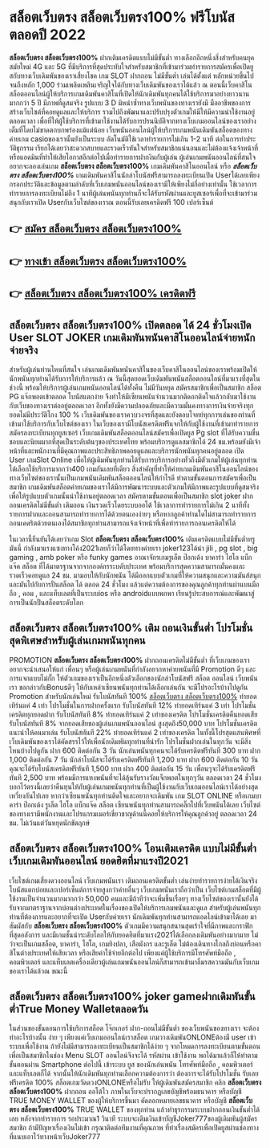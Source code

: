 # สล็อตเว็บตรง สล็อตเว็บตรง100%  ฟรีโบนัสตลอดปี 2022

**สล็อตเว็บตรง สล็อตเว็บตรง100%** ฝากเติมเครดิตแบบไม่มีขั้นต่ำ  ทางเลือกอีกหนึ่งสิ่งสำหรับคนยุคสมัยใหม่ 4G และ 5G ที่มีบริการที่สุดประทับใจสำหรับสมาชิกที่เข้ามาร่วมทำรายการสมัครเพื่อเปิดยูสกับทางเว็บเดิมพันของเราเสี่ยงโชค เกม SLOT  ฝากถอน ไม่มีขั้นต่ำ เล่นได้ตั้งแต่ หลักหน่วยขึ้นไปจนถึงหลัก 1,000 ร่วมเพลิดเพลินเจริญใจได้กับทางเว็บเดิมพันของเราได้แล้ว ณ ตอนนี้เว็บคาสิโนสล็อตออนไลน์ผู้ให้บริการเกมเดิมพันคาสิโนที่เปิดให้นักเดิมพันทุกคนได้ใช้บริการมาอย่างยาวนานมากกว่า 5 ปี มีภาพที่ดูสมจริง รูปแบบ 3 D
มิหนำซ้ำทางเว็บพนันของทางเรายังมี มืออาชีพของการสร้างเว็บไซต์ที่คอยดูแลและให้บริการ  รวมไปถึงพัฒนาและปรับปรุงตัวเกมให้มีให้มีความน่าใช้งานอยู่ตลอดเวลา เพื่อที่ให้ผู้ใช้บริการที่เข้ามาใช้งานได้รับการปรนนิบัติจากทางเว็บเกมออนไลน์ของเราอย่างเต็มที่โดยไม่ขาดตกบกพร่องแม้แต่น้อย เว็บพนันออนไลน์ผู้ให้บริการเกมพนันเดิมพันสล็อตของทางค่ายเกม casioของเรานั้นยังเป็นระบบ อัตโนมัติใช้เวลาทำรายการไม่เกิน 1-2 นาที ต่อในการทำประวัติธุกรรม เรียกได้เลยว่าสะดวกสบายและรวดเร็วทันใจสำหรับสมาชิกแน่นอนและไม่ต้องแจ้งเจ้าหน้าที่หรือแอดมินที่ทำให้เสียโอกาสอีกต่อไปเมื่อทำรายการฝากงินกับผู้เล่น
ผู้เล่นเกมพนันออนไลน์ที่สนใจอยากจะลองเล่นเกม **สล็อตเว็บตรง สล็อตเว็บตรง100%** เกมเดิมพันคาสิโนออนไลน์ หรือ ***สล็อตเว็บตรง สล็อตเว็บตรง100%*** เกมเดิมพันคาสิโนนักล่าโบนัสฟรีสามารถลงทะเบียนเปิด Userได้เลยเพียงกรอกประวัติและข้อมูลตามลำดับที่เว็บเกมพนันออนไลน์ของเรามีให้เพียงไม่กี่อย่างเท่านั้น ใช้เวลาการทำรายการลงทะเบียนไม่ถึง 1 นาทีผู้เล่นพนันทุกท่านก็จะได้รับรหัสผ่านและยูสเซอร์เพื่อที่จะเข้ามาร่วมสนุกกับเราเปิด Userกับเว็บไซต์ของเราณ ตอนนี้รับเลยเครดิตฟรี 100 เปอร์เซ็นต์

## 👉 [สมัคร สล็อตเว็บตรง สล็อตเว็บตรง100%](https://archa888.com/)
## 👉 [ทางเข้า สล็อตเว็บตรง สล็อตเว็บตรง100%](https://archa888.com/)
## 👉 [สล็อตเว็บตรง สล็อตเว็บตรง100% เครดิตฟรี](https://archa888.com/)

## สล็อตเว็บตรง สล็อตเว็บตรง100% เปิดตลอด ได้ 24 ชั่วโมงเปิด User SLOT JOKER เกมเดิมพันพนันคาสิโนออนไลน์จ่ายหนักจ่ายจริง

สำหรับผู้เล่นท่านไหนที่สนใจ เล่นเกมเดิมพันพนันคาสิโนของเว็บคาสิโนออนไลน์ของเราพร้อมเปิดให้นักพนันทุกท่านได้รับการให้บริการแล้ว ณ วันนี้สุดยอดเว็บเดิมพันพนันสล็อตออนไลน์ที่มาแรงที่สุดในช่วงนี้ พร้อมให้บริการผู้เล่นเกมพนันออนไลน์ได้ทั้งคืน ไม่มีวันหยุด สมัครสมาชิกเพื่อเป็นสมาชิก สล็อต PG แจ๊กพอตเข้าตลอด โบนัสแตกง่าย จึงทำให้มีเซียนพนันจำนวนมากติดอกติดใจแล้วกลับมาใช้งานกับเว็บของทางเราต่ออยู่ตลอดเวลา อีกทั้งยังมีความปลอดภัยและมีความมั่นคงทางการเงินจ่ายจริงทุกยอดไม่มีประวัติโกง 100 % เว็บเดิมพันของเราควบวงจรที่สุดและยังตอบโจทย์ทุกการเล่นของท่านที่เข้ามาใช้บริการกับเว็บไซต์ของเรา
ในเว็บของเรามีโบนัสเครดิตฟรีแจกให้กับผู้ใช้งานที่เข้ามาทำรายการสมัครลงทะเบียนทุกยูสเซอร์ เว็บเกมเดิมพันสล็อตออนไลน์สมัครเพื่อเปิดยูส Pg slot ที่ได้รับความชื่นชอบและนิยมมากที่สุดเป็นระดับต้นๆของประเทศไทย พร้อมบริการดูแลสมาชิกได้ 24 ชม.พร้อมยังมีเจ้าหน้าที่และพนักงานที่มีคุณภาพและประสิทธิภาพคอยดูแลและบริการนักพนันทุกคนอยู่ตลอด เปิด User เกมSlot Online เพื่อให้ผู้เดิมพันทุกท่านได้รับการบริการอย่างทั่วถึงมีตัวเกมให้ผู้เล่นทุกท่านได้เลือกใช้บริการมากกว่า400 เกมกันเลยทีเดียว
สิ่งสำคัญที่ทำให้ค่ายเกมเดิมพันคาสิโนออนไลน์ของทางเว็บไซต์ของเรานั้นเป็นเกมพนันเดิมพันสล็อตออนไลน์ให้กำไรดี ทำตามขั้นตอนการสมัครเพื่อเป็นสมาชิก  เกมเดิมพันสล็อตค่ายเกมของเราได้มีการพัฒนาระบบและตัวเกมให้มีภาพและรูปแบบที่ดูสมจริงเพื่อให้รูปแบบตัวเกมนั้นน่าใช้งานอยู่ตลอดเวลา สมัครตามขั้นตอนเพื่อเป็นสมาชิก slot joker ฝากถอนเครดิตไม่มีขั้นต่ำ เติมถอน เงินรวดเร็วโดยระบบออโต้ ใช้เวลาการทำรายการไม่เกิน 2 นาทีทั้งรายการฝากและถอนสามารถทำรายการได้ด้วยตนเองง่ายๆ หรือหากลูกค้าท่านใดไม่สามารถทำรายการถอนเคดริตด้วยตนเองได้สมาชิกทุกท่านสามารถแจ้งเจ้าหน้าที่เพื่อทำรายการถอนเครดิตให้ได้

ในเวลานี้ยืนยันได้เลยว่าเกม Slot **สล็อตเว็บตรง สล็อตเว็บตรง100%** เติมเครดิตแบบไม่มีขั้นต่ำทรู มันนี่ กำลังมาแรงแซงทางโค้ง2021เลยก็ว่าได้โดยทางค่ายเรา joker123ได้นำ  jili , pg slot , big gaming , amb poker หรือ funky games อาณาจักรเกมรูเล็ต  ป๊อกเด้ง บาคาร่า ไฮโล แบ็กแจ๊ค สล็อต ที่ได้มาตรฐานจากจากองค์กรระบดับประเทศ พร้อมบริการสุดความสามารถมั่นคงและรวดเร็วคอยดูแล 24 ชม. มามอบให้กับนักพนัน ได้มีออกแบบตัวเกมที่ให้ความสนุกและความมันส์สนุกและมันไปกับการปั่นสล็อต ได้ ตลอด 24 ชั่วโมง แล้วแต่ความต้องการของคุณลูกค้าทุกท่านผ่านบนมือถือ , คอม , และแท็บเลตที่เป็นระบบios หรือ androidแบบพกพา เรียนรู้ประสบการณ์และพัฒนาสู่การเป็นนักปั่นสล็อตระดับโลก

## สล็อตเว็บตรง สล็อตเว็บตรง100% เติม ถอนเงินขั้นต่ำ โปรโมชั่นสุดพิเศษสำหรับผู้เล่นเกมพนันทุกคน

 PROMOTION  **สล็อตเว็บตรง สล็อตเว็บตรง100%** ฝากถอนเครดิตไม่มีขั้นต่ำ ที่เว็บเกมของเราอยากจะนำเสนอให้แก่  เพื่อนๆ หรือผู้เล่นเกมพนันที่กำลังอยากหาค่ายพนันที่มี  Promotion ดีๆ และการแจกแบบไม่กั๊ก ให้ตัวเกมของเราเป็นอีกหนึ่งตัวเลือกของนักล่าโบนัสฟรี สล็อต ออนไลน์ เว็บพนันเรา ขอกล่าวกับBonusดีๆ ให้กับเหล่าเซียนพนันทุกท่านได้เลือกเล่นกัน จะมีโปรอะไรบ้างไปดูกัน
 Promotion สำหรับนักเล่นใหม่ รับโบนัสทันที 100% [สล็อตเว็บตรง สล็อตเว็บตรง100%](https://archa888.com/) ทำยอดเทิร์นแค่ 4 เท่า
โปรโมชั่นในการฝากครั้งแรก รับโบนัสทันที 12% ทำยอดเทิร์นแค่ 3 เท่า
โปรโมชั่นเครดิตทุกยอดฝาก รับโบนัสทันที 8% ทำยอดเทิร์นแค่ 2 เท่าของเครดิต
โปรโมชั่นเครดิตคืนยอดเสีย รับโบนัสทันที 8% จากยอดเสียของผู้เล่นเกมพนันออนไลน์ สูงสุดถึง50,000 บาท
โปรโมชั่นเครดิตแนะนำให้คนมาเล่น รับโบนัสทันที 22% ทำยอดเทิร์นแค่ 2 เท่าของเครดิต
ในทั้งนี้โปรสุดแสนพิศษที่เว็บเดิมพันของเราได้คัดสรรไว้ให้เพื่อนักเดิมพันทุกท่านที่น่ารัก โปรโมชั่นฝากเล่นในทุกวัน จะมีสิ่งไหนบ้างไปดูกัน
ฝาก 600 ติดต่อกัน 3 วัน นักเล่นพนันทุกคนจะได้รับเครดิตฟรีทันที 300 บาท
ฝาก 1,000 ติดต่อกัน 7 วัน นักล่าโบนัสจะได้รับเครดิตฟรีทันที 1,200 บาท
ฝาก 600 ติดต่อกัน 10 วัน คุณจะได้รับโบนัสเครดิตฟรีทันที 1,500 บาท
ฝาก 400 ติดต่อกัน 15 วัน เพื่อนๆจะได้รับเครดิตฟรีทันที 2,500 บาท
พร้อมมีการแทงพนันที่จะได้ลุ้นรับรางวัลแจ็กพอตในทุกๆวัน ตลอดเวลา 24 ชั่วโมง บอกไว้ตรงนี้เลยว่าคืนทุนให้กับผู้เล่นเกมพนันทุกท่านที่เป็นผู้ใช้งานกับเว็บเกมออนไลน์เราได้อย่างสุดเหวี่ยงกันไปเลย หากว่าเซียนพนันทุกท่านติดใจและอยากจะเดิมพัน เกม SLOT ONLINE  หรือเกมบาคาร่า ป๊อกเด้ง รูเล็ต ไฮโล แบ็กแจ๊ค สล็อต เซียนพนันทุกท่านสามารถคลิ๊กไปที่เว็บพนันได้เลย เว็บไซต์ของทางเรามีพนักงานและโปรแกรมเมอร์เชี่ยวชาญด้านนี้คอยให้บริการให้คุณลูกค้าอยู่ ตลอดเวลา 24 ชม. ไม่เว้นแต่วันหยุดนักขัตฤกษ์

## สล็อตเว็บตรง สล็อตเว็บตรง100% โอนเติมเครดิต แบบไม่มีขั้นต่ำ  เว็บเกมเดิมพันออนไลน์ ยอดฮิตที่มาแรงปี2021

เว็บไซต์เกมเสี่ยงดวงออนไลน์ เว็บเกมพนันเรา เติมถอนเครดิตขั้นต่ำ เล่นง่ายทำรายการง่ายได้เงินจริง โบนัสแตกบ่อยและเปอร์เซ็นต์การจ่ายสูงกว่าค่ายอื่นๆ เว็บเกมพนันเราถือว่าเป็น เว็บไซต์เกมสล็อตที่มีผู้ใช้งานเป็นจำนวนมากมากกว่า 50,000 คนและมีถ้าทีว่าจะเพิ่มขึ้นเรื่อยๆ ทางเว็บไซต์ของเรานั้นยังได้รับจากมาตราฐานจากบ่อนต่างประเทศในเรื่องของเปิดให้บริการเกมพนันและดูแล สำหรับผู้เล่นพนันทุกท่านที่ต้องการและอยากที่จะเปิด Userกับค่ายเรา นักเดิมพันทุกท่านสามารถแอดไลน์เข้ามาได้เลย
	มาสัมผัสกับ **สล็อตเว็บตรง สล็อตเว็บตรง100%** ตัวเกมมีความสนุกสนานสุดเร้าใจที่มีภาพและกราฟิกที่สุดอลังการ และมีเกมชั้นนำระดับโลกให้กับยอดฮิตที่มาแรง2021ได้เลือกลงเดิมพันอย่างมากมาย  ไม่ว่าจะเป็นเกมสล็อต, บาคาร่า, ไฮโล, เกมยิงปลา, เสือมังกร และรูเล็ต ไม่ต้องเดินทางไกลถึงบ่อนหรือคาสิโนต่างประเทศให้เสียเวลา หรือเสียค่าใช้จ่ายอีกต่อไป เพียงแค่ผู้ใช้บริการมีโทรศัพท์มือถือ , คอมพิวเตอร์ และแท็บเลตเครื่องเดียวผู้เล่นเกมพนันออนไลน์ก็สามารถเข้ามาลิ้มรสความมันกับเว็บเกมของเราได้แล้วณ ขณะนี้

## สล็อตเว็บตรง สล็อตเว็บตรง100% joker gameฝากเดิมพันขั้นต่ำTrue Money Walletตลอดวัน

ในส่วนของขั้นตอนการใช้บริการสล็อต โจ๊กเกอร์ ฝาก-ถอนไม่มีขั้นต่ำ ของเว็บพนันของทางเรา จะต้องทำอะไรบ้างนั้น ง่าย ๆ เพียงแค่เว็บเกมออนไลน์เราสล็อต เกมวางเดิมพันONLONEต้องมี user เข้าระบบเพื่อใช้งาน ถ้ายังไม่มีสามารถลงทะเบียนเป็นสมาชิกได้ง่าย ๆ จากโหมดการลงทะเบียนตามขั้นตอนเพื่อเป็นสมาชิกในช่อง Menu SLOT ออนไลน์จึงจะได้ รหัสผ่าน เข้าใช้งาน พอได้มาแล้วก็ให้ทำตามขั้นตอนผ่าน Smartphone ต่อไปนี้
เข้าระบบ ยูส  ของนักเล่นพนัน โทรศัพท์มือถือ , คอมพิวเตอร์ และแท็บเลตก็ได้
จากนั้นให้นักเดิมพันทุกท่านเลือกความต้องการว่า ต้องการจะได้รับโปรโมชั่น รับเลยฟรีเครดิต 100% สล็อตเกมวัดดวงONLONEหรือไม่รับ
ให้ผู้เดิมพันสมัครสมาชิก คลิก **สล็อตเว็บตรง สล็อตเว็บตรง100%** ฝากถอน ออโต้ไว ภาพในเว็บจะปรากฏเลขบัญชีพร้อมธนาคาร หรือบัญชี TRUE MONEY WALLET ของผู้ให้บริการขึ้นมา
คัดลอกหมายเลขธนาคาร หรือบัญชี **สล็อตเว็บตรง สล็อตเว็บตรง100%** TRUE WALLET ของทุกท่าน แล้วทำธุรกรรมระบบฝากถอนเงินขั้นต่ำได้เลย
หลังจากทำรายการ รอประมาณ1 วินาที ระบบจะเติมเงินเข้าบัญชีJoker777ของผู้เดิมพันผู้สมัครสมาชิก
ถ้ามีปัญหาเรื่องเงินไม่เข้า กรุณาติดต่อทีมงานที่คุณภาพ ที่ทำเรื่องสมัครเพื่อเปิดยูสผ่านช่องทางที่แนบเอาไว้ทางหน้าเว็บJoker777


